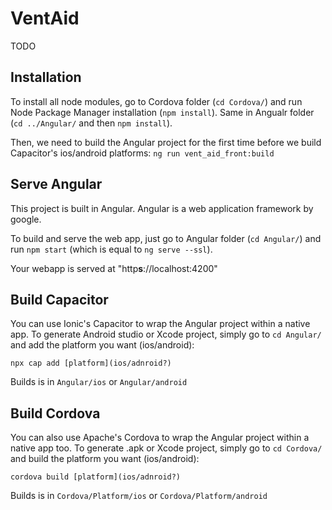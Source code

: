 # VentAid
TODO

## Installation
To install all node modules, go to Cordova folder (`cd Cordova/`) and run Node Package Manager installation (`npm install`).
Same in Angualr folder (`cd ../Angular/` and then `npm install`).

Then, we need to build the Angular project for the first time before we build Capacitor's ios/android platforms: `ng run vent_aid_front:build`

## Serve Angular
This project is built in Angular. Angular is a web application framework by google. 

To build and serve the web app, just go to Angular folder (`cd Angular/`) and run `npm start` (which is equal to `ng serve --ssl`). 

Your webapp is served at "http**s**://localhost:4200"

## Build Capacitor
You can use Ionic's Capacitor to wrap the Angular project within a native app. To generate Android studio or Xcode project, simply go to `cd Angular/` and add the platform you want (ios/android):

`npx cap add [platform](ios/adnroid?)`

Builds is in `Angular/ios` or `Angular/android`

## Build Cordova
You can also use Apache's Cordova to wrap the Angular project within a native app too. To generate .apk or Xcode project, simply go to `cd Cordova/` and build the platform you want (ios/android):

`cordova build [platform](ios/adnroid?)`

Builds is in `Cordova/Platform/ios` or `Cordova/Platform/android`



